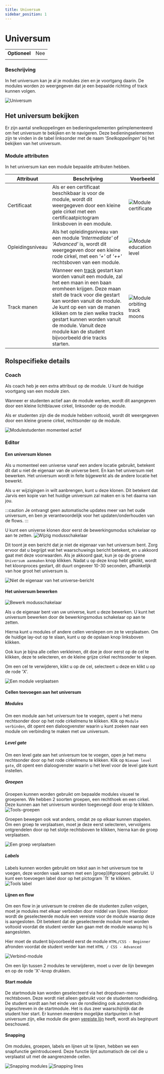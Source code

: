```yaml
---
title: Universum
sidebar_position: 1
---
```


# Universum

|               |     |
|---------------|-----|
| **Optioneel** | Nee |
|               |     |

### Beschrijving

In het universum kan je al je modules zien en je voortgang daarin.
De modules worden zo weergegeven dat je een bepaalde richting of track kunnen volgen.

![Universum](/img/docs/universe/universe.png)

## Het universum bekijken

Er zijn aantal snelkoppelingen en bedieningselementen geïmplementeerd om het universum te bekijken en te
navigeren.
Deze bedieningselementen zijn te vinden in de tabel linksonder met de naam *'Snelkoppelingen'* bij het bekijken van het
universum.

### Module attributen

In het universum kan een module bepaalde attributen hebben.

| Attribuut        | Beschrijving                                                                                                                                                                                                                                                                                                                                                               | Voorbeeld                                                                 |
|------------------|----------------------------------------------------------------------------------------------------------------------------------------------------------------------------------------------------------------------------------------------------------------------------------------------------------------------------------------------------------------------------|---------------------------------------------------------------------------|
| Certificaat      | Als er een certificaat beschikbaar is voor de module, wordt dit weergegeven door een kleine gele cirkel met een certificaatpictogram linksboven in een module.                                                                                                                                                                                                             | ![Module certificate](/img/docs/universe/module-certificate.png)          |
| Opleidingsniveau | Als het opleidingsniveau van een module *'Intermediate'* of *'Advanced'* is, wordt dit weergegeven door een kleine rode cirkel, met een *'+'* of *'++'* rechtsboven van een module.                                                                                                                                                                                        | ![Module education level](/img/docs/universe/module-education-level.png)  |
| Track manen      | Wanneer een [track](/docs/tracks) gestart kan worden vanuit een module, zal het een maan in een baan eromheen krijgen. Deze maan stelt de track voor die gestart kan worden vanuit de module.<br />Je kunt op een van de manen klikken om te zien welke tracks gestart kunnen worden vanuit de module. Vanuit deze module kan de student bijvoorbeeld drie tracks starten. | ![Module orbiting track moons](/img/docs/universe/module-track-moons.png) |

## Rolspecifieke details

### Coach

Als coach heb je een extra attribuut op de module. U kunt de huidige voortgang van een module zien.

<div className="flex">
<div>
Wanneer er studenten actief aan de module werken, wordt dit aangegeven door een kleine lichtblauwe cirkel, linksonder op de module.

Als er studenten zijn die de module hebben voltooid, wordt dit weergegeven door een kleine groene cirkel, rechtsonder op
de module.
</div>

![Modulestudenten momenteel actief](/img/docs/universe/module-student-progress.png)
</div>

### Editor

#### Een universum klonen

Als u momenteel een universe vanaf een andere locatie gebruikt, betekent dit dat u niet de eigenaar van de universe
bent.
En kan het universum niet bewerken. Het universum wordt in feite bijgewerkt als de andere locatie het bewerkt.

Als u er wijzigingen in wilt aanbrengen, kunt u deze klonen. Dit betekent dat Jarvis een kopie van het huidige universum
zal maken en
is het daarna van jou.

:::caution
Je ontvangt geen automatische updates meer van het oude universum,
en ben je verantwoordelijk voor het updaten/onderhouden van de flows.
:::
<div className="flex space-between margin-bottom-small">
U kunt een universe klonen door eerst de bewerkingsmodus schakelaar op aan te zetten.

<img alt="Wijzig modusschakelaar" className="margin-left-small" src="/nl/img/docs/universe/edit-mode-switch.png"/>
</div>

Dit toont je een bericht dat je niet de eigenaar van het universum bent. Zorg ervoor dat u begrijpt wat het
waarschuwings bericht betekent, en u akkoord gaat met deze voorwaarden.
Als je akkoord gaat, kun je op de groene `Universum aanmaken` knop klikken. Nadat u op deze knop hebt geklikt, wordt het
kloonproces gestart, dit duurt ongeveer 10-30 seconden, afhankelijk van hoe groot het universum is.

![Niet de eigenaar van het universe-bericht](/img/docs/universe/not-the-owner-message.png)

#### Het universum bewerken

<img alt="Bewerk modusschakelaar" className="float-right" src="/nl/img/docs/universe/edit-mode-switch.png"/>

Als u de eigenaar bent van uw universe, kunt u deze bewerken. U kunt het universum bewerken door de bewerkingsmodus
schakelaar op aan te zetten.

Hierna kunt u modules of andere cellen verslepen om ze te verplaatsen. Om de huidige lay-out op te slaan, kunt u
op de opslaan knop linksboven klikken.

Ook kun je bijna alle cellen verkleinen, dit doe je door eerst op de cel te klikken, deze te selecteren, en de kleine
grijze cirkel rechtsonder te slepen.

Om een cel te verwijderen, klikt u op de cel, selecteert u deze en klikt u op de rode 'X'.

![Een module verplaatsen](/img/docs/universe/move-module.gif)

#### Cellen toevoegen aan het universum

##### Modules

Om een module aan het universum toe te voegen, opent u het menu rechtsonder door op het rode cirkelmenu te klikken.
Klik op `Module verbinden`, dit opent een dialoogvenster waarin u kunt zoeken naar een module om verbinding te maken met
uw universum.

##### Level gate

Om een level gate aan het universum toe te voegen, open je het menu rechtsonder door op het rode cirkelmenu te klikken.
Klik op `Nieuwe level gate`, dit opent een dialoogvenster waarin u het level voor de level gate kunt instellen.

##### Groepen

<div className="flex space-between margin-bottom-small">
Groepen kunnen worden gebruikt om bepaalde modules visueel te groeperen. We hebben 2 soorten groepen, een rechthoek en een cirkel.
Deze kunnen aan het universum worden toegevoegd door erop te klikken.

<img alt="Tools-groepen" className="margin-left-small" src="/nl/img/docs/universe/tools-groups.png"/>
</div>

Groepen bewegen ook wat anders, omdat ze op elkaar kunnen stapelen.
Om een groep te verplaatsen, moet je deze eerst selecteren, vervolgens ontgrendelen door op het slotje rechtsboven te
klikken, hierna
kan de groep verplaatsen.

![Een groep verplaatsen](/img/docs/universe/move-group.gif)

##### Labels

<div className="flex space-between">
Labels kunnen worden gebruikt om tekst aan in het universum toe te voegen, deze worden vaak samen met een [groep](#groepen) gebruikt. U kunt een toevoegen
label door op het pictogram `Tt` te klikken.

<img alt="Tools label" className="margin-left-small" src="/nl/img/docs/universe/tools-label.png"/>
</div>

#### Lijnen en flow

Om een flow in je universum te creëren die de studenten zullen volgen, moet je modules met elkaar verbinden door middel
van lijnen.
Hierdoor wordt de geselecteerde module een vereiste voor de module waarop deze is aangesloten. Dit betekent dat de
geselecteerde module
moet worden voltooid voordat de student verder kan gaan met de module waarop hij is aangesloten.

Hier moet de student bijvoorbeeld eerst de module `HTML/CSS - Beginner` afronden voordat de student verder kan
met `HTML / CSS - Advanced`

![Verbind-module](/img/docs/universe/connect-module.gif)

Om een lijn tussen 2 modules te verwijderen, moet u over de lijn bewegen en op de rode 'X'-knop drukken.

#### Start module

De startmodule kan worden geselecteerd via het dropdown-menu rechtsboven. Deze wordt niet alleen gebruikt voor de
studenten rondleiding.
De student wordt aan het einde van de rondleiding ook automatisch ingeschreven in de startmodule. Het is dus zeer
waarschijnlijk dat de
student hier start. Er kunnen meerdere mogelijke startpunten in het universum zijn, elke module die
geen [vereiste lijn](#lijnen-en-stroom) heeft, wordt als beginpunt beschouwd.

#### Snapping

Om modules, groepen, labels en lijnen uit te lijnen, hebben we een snapfunctie geïntroduceerd. Deze functie lijnt
automatisch de cel die u verplaatst uit met de aangrenzende cellen.

<div className="flex space-between">
<img alt="Snapping modules" style={{width: '49%'}} src="/nl/img/docs/universe/snapping-modules.gif"/>
<img alt="Snapping lines" style={{width: '49%'}} src="/nl/img/docs/universe/snapping-lines.gif"/>
</div>
